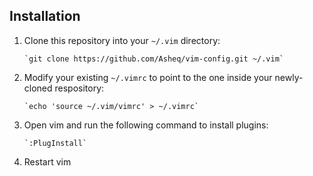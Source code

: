 ## Installation

1. Clone this repository into your `~/.vim` directory:
   
       `git clone https://github.com/Asheq/vim-config.git ~/.vim`
   
1. Modify your existing `~/.vimrc` to point to the one inside your newly-cloned respository:
   
       `echo 'source ~/.vim/vimrc' > ~/.vimrc`
   
1. Open vim and run the following command to install plugins:
   
       `:PlugInstall`
   
1. Restart vim
